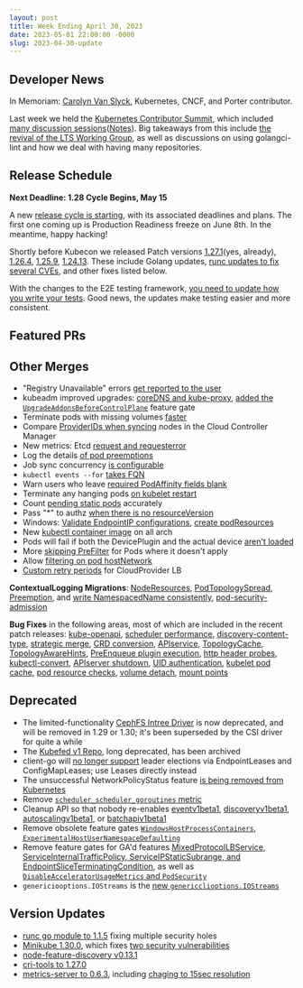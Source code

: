 ```yaml
---
layout: post
title: Week Ending April 30, 2023
date: 2023-05-01 22:00:00 -0000
slug: 2023-04-30-update
---
```


## Developer News

In Memoriam: [Carolyn Van Slyck](https://github.com/cncf/memorials/blob/main/carolyn-van-slyck.md), Kubernetes, CNCF, and Porter contributor.

Last week we held the [Kubernetes Contributor Summit](https://www.kubernetes.dev/events/2023/kcseu/), which included [many discussion sessions](https://www.kubernetes.dev/events/2023/kcseu/schedule/)([Notes](https://drive.google.com/drive/u/0/folders/1f-GChvcrbGW4TOOz2RTV6wRKOAyJRO-j)). Big takeaways from this include [the revival of the LTS Working Group](https://github.com/kubernetes/community/issues/7259), as well as discussions on using golangci-lint and how we deal with having many repositories.


## Release Schedule

**Next Deadline: 1.28 Cycle Begins, May 15**

A new [release cycle is starting](https://github.com/kubernetes/sig-release/tree/master/releases/release-1.28), with its associated deadlines and plans.  The first one coming up is Production Readiness freeze on June 8th.  In the meantime, happy hacking!

Shortly before Kubecon we released Patch versions [1.27.1](https://github.com/kubernetes/kubernetes/blob/master/CHANGELOG/CHANGELOG-1.27.md)(yes, already), [1.26.4](https://github.com/kubernetes/kubernetes/blob/master/CHANGELOG/CHANGELOG-1.26.md), [1.25.9](https://github.com/kubernetes/kubernetes/blob/master/CHANGELOG/CHANGELOG-1.25.md), [1.24.13](https://github.com/kubernetes/kubernetes/blob/master/CHANGELOG/CHANGELOG-1.24.md).  These include Golang updates, [runc updates to fix several CVEs](https://github.com/kubernetes/kubernetes/pull/117095), and other fixes listed below.

With the changes to the E2E testing framework, [you need to update how you write your tests](https://www.kubernetes.dev/blog/2023/04/12/e2e-testing-best-practices-reloaded/).  Good news, the updates make testing easier and more consistent.

## Featured PRs


## Other Merges

* "Registry Unavailable" errors [get reported to the user](https://github.com/kubernetes/kubernetes/pull/117612)
* kubeadm improved upgrades: [coreDNS and kube-proxy](https://github.com/kubernetes/kubernetes/pull/116570), [added the `UpgradeAddonsBeforeControlPlane`](https://github.com/kubernetes/kubernetes/pull/117660) feature gate
* Terminate pods with missing volumes [faster](https://github.com/kubernetes/kubernetes/pull/117412)
* Compare [ProviderIDs when syncing](https://github.com/kubernetes/kubernetes/pull/117388) nodes in the Cloud Controller Manager
* New metrics: Etcd [request and requesterror](https://github.com/kubernetes/kubernetes/pull/117222)
* Log the details [of pod preemptions](https://github.com/kubernetes/kubernetes/pull/117214)
* Job sync concurrency [is configurable](https://github.com/kubernetes/kubernetes/pull/117138)
* `kubectl events --for` [takes FQN](https://github.com/kubernetes/kubernetes/pull/117034)
* Warn users who leave [required PodAffinity fields blank](https://github.com/kubernetes/kubernetes/pull/117025)
* Terminate any hanging pods [on kubelet restart](https://github.com/kubernetes/kubernetes/pull/117025)
* Count [pending static pods](https://github.com/kubernetes/kubernetes/pull/116995) accurately
* Pass "*" to authz [when there is no resourceVersion](https://github.com/kubernetes/kubernetes/pull/116937)
* Windows: [Validate EndpointIP configurations](https://github.com/kubernetes/kubernetes/pull/116749), [create podResources](https://github.com/kubernetes/kubernetes/pull/115133)
* New [kubectl container image](https://github.com/kubernetes/kubernetes/pull/116672) on all arch
* Pods will fail if both the DevicePlugin and the actual device [aren't loaded](https://github.com/kubernetes/kubernetes/pull/116376)
* More [skipping PreFilter](https://github.com/kubernetes/kubernetes/pull/115398) for Pods where it doesn't apply
* Allow [filtering on pod hostNetwork](https://github.com/kubernetes/kubernetes/pull/110477)
* [Custom retry periods](https://github.com/kubernetes/kubernetes/pull/94021) for CloudProvider LB

**ContextualLogging Migrations**: [NodeResources](https://github.com/kubernetes/kubernetes/pull/116748), [PodTopologySpread](https://github.com/kubernetes/kubernetes/pull/116748), [Preemption](https://github.com/kubernetes/kubernetes/pull/116835), and [write NamespacedName consistently](https://github.com/kubernetes/kubernetes/pull/117238), [pod-security-admission](https://github.com/kubernetes/kubernetes/pull/114471)

**Bug Fixes** in the following areas, most of which are included in the recent patch releases: [kube-openapi](https://github.com/kubernetes/kubernetes/pull/117705), [scheduler performance](https://github.com/kubernetes/kubernetes/pull/117594), [discovery-content-type](https://github.com/kubernetes/kubernetes/pull/117571), [strategic merge](https://github.com/kubernetes/kubernetes/pull/117568), [CRD conversion](https://github.com/kubernetes/kubernetes/pull/117301), [APIservice](https://github.com/kubernetes/kubernetes/pull/117258), [TopologyCache](https://github.com/kubernetes/kubernetes/pull/117249), [TopologyAwareHints](https://github.com/kubernetes/kubernetes/pull/117245), [PreEnqueue plugin execution](https://github.com/kubernetes/kubernetes/pull/117194), [http header probes](https://github.com/kubernetes/kubernetes/pull/117182), [kubectl-convert](https://github.com/kubernetes/kubernetes/pull/117002), [APIserver shutdown](https://github.com/kubernetes/kubernetes/pull/116685), [UID authentication](https://github.com/kubernetes/kubernetes/pull/116681), [kubelet pod cache](https://github.com/kubernetes/kubernetes/pull/116482), [pod resource checks](https://github.com/kubernetes/kubernetes/pull/116408), [volume detach](https://github.com/kubernetes/kubernetes/pull/116138), [mount points](https://github.com/kubernetes/kubernetes/pull/116134)

## Deprecated

* The limited-functionality [CephFS Intree Driver](https://groups.google.com/a/kubernetes.io/g/dev/c/g8rwL-qnQhk) is now deprecated, and will be removed in 1.29 or 1.30; it's been superseded by the CSI driver for quite a while
* The [Kubefed v1 Repo](https://github.com/kubernetes/org/issues/4122), long deprecated, has been archived
* client-go will [no longer support](https://github.com/kubernetes/kubernetes/pull/117558) leader elections via EndpointLeases and ConfigMapLeases; use Leases directly instead
* The unsuccessful NetworkPolicyStatus feature [is being removed from Kubernetes](https://github.com/kubernetes/kubernetes/pull/115843)
* Remove [`scheduler_scheduler_goroutines` metric](https://github.com/kubernetes/kubernetes/pull/117727)
* Cleanup API so that nobody re-enables [eventv1beta1](https://github.com/kubernetes/kubernetes/pull/117665), [discoveryv1beta1](https://github.com/kubernetes/kubernetes/pull/117664), [autoscalingv1beta1](https://github.com/kubernetes/kubernetes/pull/117661), or [batchapiv1beta1](https://github.com/kubernetes/kubernetes/pull/117662)
* Remove obsolete feature gates [`WindowsHostProcessContainers`](https://github.com/kubernetes/kubernetes/pull/117570), [`ExperimentalHostUserNamespaceDefaulting`](https://github.com/kubernetes/kubernetes/pull/116723)
* Remove feature gates for GA'd features [MixedProtocolLBService, ServiceInternalTrafficPolicy, ServiceIPStaticSubrange, and EndpointSliceTerminatingCondition](https://github.com/kubernetes/kubernetes/pull/117237), as well as [`DisableAcceleratorUsageMetrics` and `PodSecurity`](https://github.com/kubernetes/kubernetes/pull/114068)
* `genericiooptions.IOStreams` is the [new `genericclioptions.IOStreams`](https://github.com/kubernetes/kubernetes/pull/117102)

## Version Updates

* [runc go module to 1.1.5](https://github.com/kubernetes/kubernetes/pull/117095) fixing multiple security holes
* [Minikube 1.30.0](https://github.com/kubernetes/minikube/releases/tag/v1.30.0), which fixes [two security vulnerabilities](https://groups.google.com/a/kubernetes.io/g/dev/c/XPTjRkiQfbk)
* [node-feature-discovery v0.13.1](https://github.com/kubernetes-sigs/node-feature-discovery/releases/tag/v0.13.1)
* [cri-tools to 1.27.0](https://github.com/kubernetes/kubernetes/pull/117545)
* [metrics-server to 0.6.3](https://github.com/kubernetes/kubernetes/pull/117120), including [chaging to 15sec resolution](https://github.com/kubernetes/kubernetes/pull/117121)
